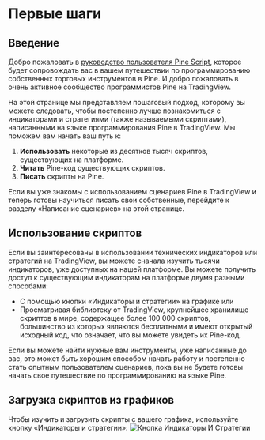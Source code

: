 # Первые шаги

## <a name="intro"></a>Введение

Добро пожаловать в [руководство пользователя Pine Script](https://github.com/ak77-script/journal/blob/master/User_Mamual_Pine_Script_5.md), которое будет сопровождать вас в вашем путешествии по программированию собственных торговых инструментов в Pine. И добро пожаловать в очень активное сообщество программистов Pine на TradingView.

На этой странице мы представляем пошаговый подход, которому вы можете следовать, чтобы постепенно лучше познакомиться с индикаторами и стратегиями (также называемыми скриптами), написанными на языке программирования Pine в TradingView.  Мы поможем вам начать ваш путь к:

1. **Использовать** некоторые из десятков тысяч скриптов, существующих на платформе.
2. **Читать** Pine-код существующих скриптов.
3. **Писать** скрипты на Pine.

Если вы уже знакомы с использованием сценариев Pine в TradingView и теперь готовы научиться писать свои собственные, перейдите к разделу «Написание сценариев» на этой странице.

## <a name="using_scripts"></a>Использование скриптов
Если вы заинтересованы в использовании технических индикаторов или стратегий на TradingView, вы можете сначала изучить тысячи индикаторов, уже доступных на нашей платформе.  Вы можете получить доступ к существующим индикаторам на платформе двумя разными способами:
  - С помощью кнопки «Индикаторы и стратегии» на графике или
  - Просматривая библиотеку от TradingView, крупнейшее хранилище скриптов в мире, содержащее более 100 000 скриптов, большинство из которых являются бесплатными и имеют открытый исходный код, что означает, что вы можете увидеть их Pine-код.

Если вы можете найти нужные вам инструменты, уже написанные до вас, это может быть хорошим способом начать работу и постепенно стать опытным пользователем сценариев, пока вы не будете готовы начать свое путешествие по программированию на языке Pine.

## <a name="loading_scripts"></a>Загрузка скриптов из графиков
Чтобы изучить и загрузить скрипты с вашего графика, используйте кнопку «Индикаторы и стратегии»:
![Кнопка Индикаторы И  Стратегии](https://github.com/ak77-script/journal/blob/master/img1_indicators_n_strategies.jpg)